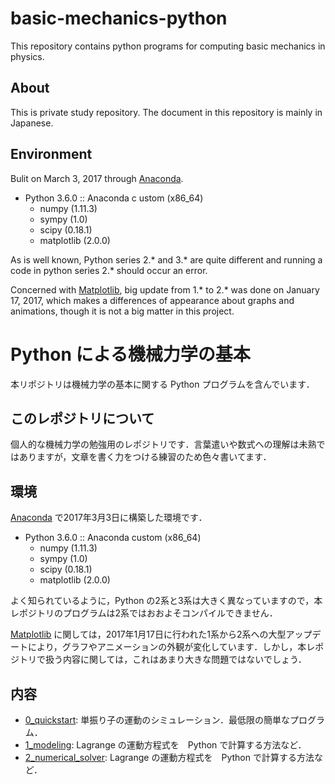 # basic-mechanics-python

This repository contains python programs for computing basic mechanics in physics.

## About

This is private study repository. The document in this repository is mainly in Japanese.

## Environment
Bulit on March 3, 2017 through [Anaconda](https://www.continuum.io).

* Python 3.6.0 :: Anaconda c ustom (x86_64)
  * numpy (1.11.3)
  * sympy (1.0)
  * scipy (0.18.1)
  * matplotlib (2.0.0)

As is well known, Python series 2.\* and 3.\* are quite different and running a code in python series 2.\* should occur an error.

Concerned with [Matplotlib](http://matplotlib.org/index.html), big update from 1.\* to 2.\* was done on January 17, 2017, which makes a differences of appearance about graphs and animations, though it is not a big matter in this project.


# Python による機械力学の基本

本リポジトリは機械力学の基本に関する Python プログラムを含んでいます．


## このレポジトリについて

個人的な機械力学の勉強用のレポジトリです．言葉遣いや数式への理解は未熟ではありますが，文章を書く力をつける練習のため色々書いてます．


## 環境

[Anaconda](https://www.continuum.io) で2017年3月3日に構築した環境です．

* Python 3.6.0 :: Anaconda custom (x86_64)
  * numpy (1.11.3)
  * sympy (1.0)
  * scipy (0.18.1)
  * matplotlib (2.0.0)

よく知られているように，Python の2系と3系は大きく異なっていますので，本レポジトリのプログラムは2系ではおおよそコンパイルできません．

[Matplotlib](http://matplotlib.org/index.html) に関しては，2017年1月17日に行われた1系から2系への大型アップデートにより，グラフやアニメーションの外観が変化しています．しかし，本レポジトリで扱う内容に関しては，これはあまり大きな問題ではないでしょう．

## 内容

* [0_quickstart](https://github.com/yfur/basic-mechanics-python/blob/master/0_quickstart/0_quickstart.ipynb): 単振り子の運動のシミュレーション．最低限の簡単なプログラム．
* [1_modeling](https://github.com/yfur/basic-mechanics-python/blob/master/1_modeling/1_modeling.ipynb): Lagrange の運動方程式を　Python で計算する方法など．
* [2_numerical_solver](https://github.com/yfur/basic-mechanics-python/blob/master/2_numerical_solver/2_numerical_solver.ipynb): Lagrange の運動方程式を　Python で計算する方法など．
